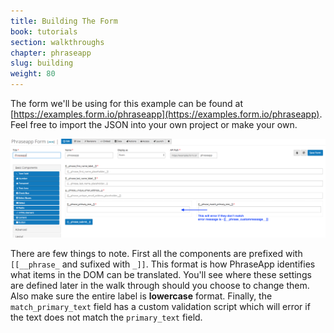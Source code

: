```yaml
---
title: Building The Form
book: tutorials
section: walkthroughs
chapter: phraseapp
slug: building
weight: 80
---
```

The form we'll be using for this example can be found at [https://examples.form.io/phraseapp](https://examples.form.io/phraseapp). 
Feel free to import the JSON into your own project or make your own.

![](/assets/img/tutorials/walkthroughs/translations/form-definition.png)

There are few things to note. First all the components are prefixed with `[[__phrase_` and sufixed with `_]]`. 
This format is how PhraseApp identifies what items in the DOM can be translated. 
You'll see where these settings are defined later in the walk through should you choose to change them. 
Also make sure the entire label is **lowercase** format. Finally, the `match_primary_text` field has a custom validation
script which will error if the text does not match the `primary_text` field. 
